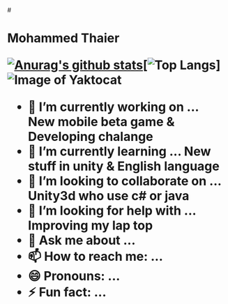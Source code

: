#<h1> Mohammed Thaier

[![Anurag's github stats](https://github-readme-stats.vercel.app/api?username=itsMohammedThaier&show_icons=true&theme=graywhite&hide_border=true&include_all_commits=true&)](https://github.com/anuraghazra/github-readme-stats)[![Top Langs](https://github-readme-stats.vercel.app/api/top-langs/?username=itsMohammedThaier&langs_count=5&theme=graywhite&hide_border=true&custom_title=Skills)]
![Image of Yaktocat](https://media.tenor.com/images/4e6c9bf3db8982364aa08450fcd53ede/tenor.gif)


- 🔭 I’m currently working on ... New mobile beta game & Developing chalange
- 🌱 I’m currently learning ... New stuff in unity & English language
- 👯 I’m looking to collaborate on ... Unity3d who use c# or java
- 🤔 I’m looking for help with ... Improving my lap top
- 💬 Ask me about ...
- 📫 How to reach me: ...
- 😄 Pronouns: ...
- ⚡ Fun fact: ...
